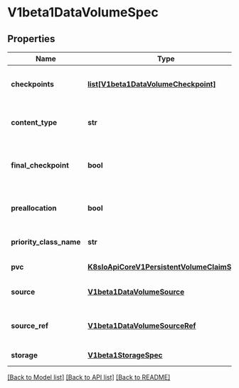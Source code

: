 # V1beta1DataVolumeSpec

## Properties
Name | Type | Description | Notes
------------ | ------------- | ------------- | -------------
**checkpoints** | [**list[V1beta1DataVolumeCheckpoint]**](V1beta1DataVolumeCheckpoint.md) | Checkpoints is a list of DataVolumeCheckpoints, representing stages in a multistage import. | [optional] 
**content_type** | **str** | DataVolumeContentType options: \&quot;kubevirt\&quot;, \&quot;archive\&quot; | [optional] 
**final_checkpoint** | **bool** | FinalCheckpoint indicates whether the current DataVolumeCheckpoint is the final checkpoint. | [optional] 
**preallocation** | **bool** | Preallocation controls whether storage for DataVolumes should be allocated in advance. | [optional] 
**priority_class_name** | **str** | PriorityClassName for Importer, Cloner and Uploader pod | [optional] 
**pvc** | [**K8sIoApiCoreV1PersistentVolumeClaimSpec**](K8sIoApiCoreV1PersistentVolumeClaimSpec.md) | PVC is the PVC specification | [optional] 
**source** | [**V1beta1DataVolumeSource**](V1beta1DataVolumeSource.md) | Source is the src of the data for the requested DataVolume | [optional] 
**source_ref** | [**V1beta1DataVolumeSourceRef**](V1beta1DataVolumeSourceRef.md) | SourceRef is an indirect reference to the source of data for the requested DataVolume | [optional] 
**storage** | [**V1beta1StorageSpec**](V1beta1StorageSpec.md) | Storage is the requested storage specification | [optional] 

[[Back to Model list]](../README.md#documentation-for-models) [[Back to API list]](../README.md#documentation-for-api-endpoints) [[Back to README]](../README.md)


